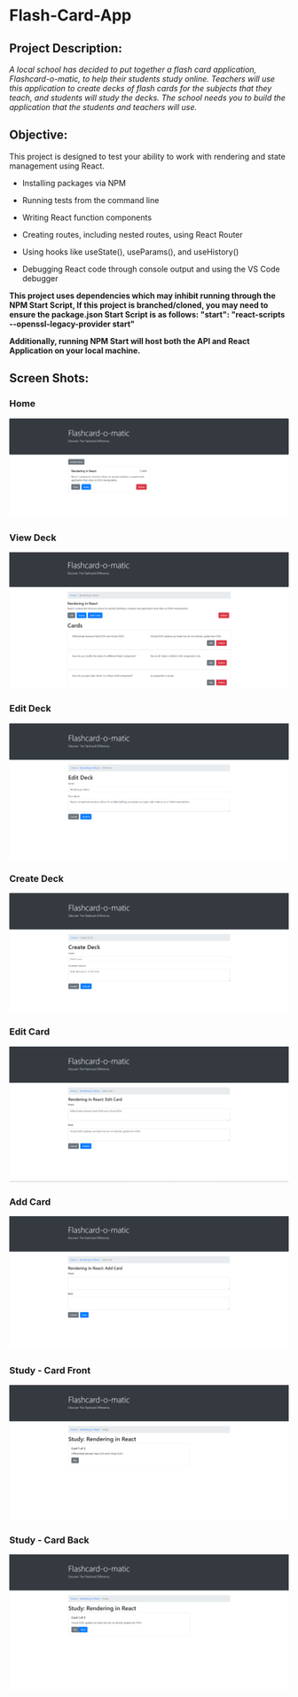 # Flash-Card-App

## Project Description:

*A local school has decided to put together a flash card application, Flashcard-o-matic, to help their students study online. Teachers will use this application to create decks of flash cards for the subjects that they teach, and students will study the decks. The school needs you to build the application that the students and teachers will use.*

## Objective:
This project is designed to test your ability to work with rendering and state management using React. 

- Installing packages via NPM

- Running tests from the command line

- Writing React function components

- Creating routes, including nested routes, using React Router

- Using hooks like useState(), useParams(), and useHistory()

- Debugging React code through console output and using the VS Code debugger

**This project uses dependencies which may inhibit running through the NPM Start Script, If this project is branched/cloned, you may need to ensure the package.json Start Script is as follows: "start": "react-scripts --openssl-legacy-provider start"**

**Additionally, running NPM Start will host both the API and React Application on your local machine.**

## Screen Shots:

### Home
![Home Screen](./ScreenShots/Home.png)
### View Deck
![View Screen](./ScreenShots/View%20Deck.png)
### Edit Deck
![Edit Deck Screen](./ScreenShots/Edit%20Deck.png)
### Create Deck
![Create Deck Screen](./ScreenShots/Create%20Deck.png)
### Edit Card
![Edit Card Screen](./ScreenShots/Edit%20Card.png)
### Add Card
![Add Card Screen](./ScreenShots/Add%20Card.png)
### Study - Card Front
![Study Card Front Screen](./ScreenShots/Study%20-%20Card%20Front.png)
### Study - Card Back
![Study Card Back Screen](./ScreenShots/Study%20-%20Card%20Back.png)
